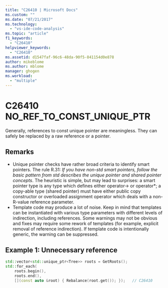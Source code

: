 ```yaml
---
title: "C26410 | Microsoft Docs"
ms.custom: ""
ms.date: "07/21/2017"
ms.technology: 
  - "vs-ide-code-analysis"
ms.topic: "article"
f1_keywords: 
  - "C26410"
helpviewer_keywords: 
  - "C26410"
ms.assetid: d1547faf-96c6-48da-90f5-841154d0e878
author: mikeblome
ms.author: mblome
manager: ghogen
ms.workload: 
  - "multiple"
---
```

# C26410  NO_REF_TO_CONST_UNIQUE_PTR
Generally, references to const unique pointer are meaningless. They can safely be replaced by a raw reference or a pointer.

## Remarks
- Unique pointer checks have rather broad criteria to identify smart pointers. The rule R.31: *If you have non-std smart pointers, follow the basic pattern from std describes the unique pointer and shared pointer concepts*. The heuristic is simple, but may lead to surprises: a smart pointer type is any type which defines either operator-> or operator\*; a copy-able type (shared pointer) must have either public copy constructor or overloaded assignment operator which deals with a non-R-value reference parameter.
- Template code may produce a lot of noise. Keep in mind that templates can be instantiated with various type parameters with different levels of indirection, including references. Some warnings may not be obvious and fixes may require some rework of templates (for example, explicit removal of reference indirection). If template code is intentionally generic, the warning can be suppressed.

## Example 1: Unnecessary reference
```cpp
std::vector<std::unique_ptr<Tree>> roots = GetRoots();
std::for_each(
    roots.begin(), 
    roots.end(), 
    [](const auto &root) { Rebalance(root.get()); });   // C26410
```